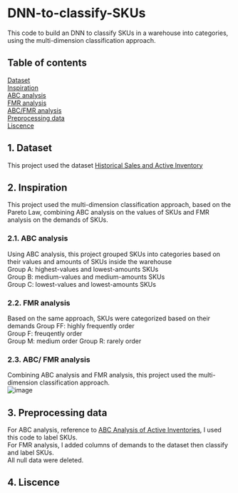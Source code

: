 # DNN-to-classify-SKUs  
  
  This code to build an DNN to classify SKUs in a warehouse into categories, using the multi-dimension classification approach.  
  
  ## Table of contents ##  
  [Dataset](https://github.com/ThuyPh-am/DNN-to-classify-SKUs/edit/main/README.md#dataset "Goto dataset")  
  [Inspiration](https://github.com/ThuyPh-am/DNN-to-classify-SKUs/edit/main/README.md#inspiration "Goto inspiration")  
  [ABC analysis](https://github.com/ThuyPh-am/DNN-to-classify-SKUs/edit/main/README.md#abc-analysis "Goto abc-analysis")  
  [FMR analysis](https://github.com/ThuyPh-am/DNN-to-classify-SKUs/edit/main/README.md#fmr-analysis "Goto fmr-analysis")  
  [ABC/FMR analysis](https://github.com/ThuyPh-am/DNN-to-classify-SKUs/edit/main/README.md#abc/fmr-analysis "Goto abc/fmr-analysis")  
  [Preprocessing data](https://github.com/ThuyPh-am/DNN-to-classify-SKUs/edit/main/README.md#preprocessing-data "Goto preprocessing-data")  
  [Liscence](https://github.com/ThuyPh-am/DNN-to-classify-SKUs/edit/main/README.md#liscence "Goto liscence")
    
  ## 1. Dataset ##
  This project used the dataset [Historical Sales and Active Inventory](https://www.kaggle.com/datasets/flenderson/sales-analysis "Historical Sales and Active Inventory")  
  
  ## 2. Inspiration ##  
  This project used the multi-dimension classification approach, based on the Pareto Law, combining ABC analysis on the values of SKUs and FMR analysis on the demands of SKUs.  
  ### 2.1. ABC analysis ###  
  Using ABC analysis, this project grouped SKUs into categories based on their values and amounts of SKUs inside the warehouse   
  Group A: highest-values and lowest-amounts SKUs  
  Group B: medium-values and medium-amounts SKUs  
  Group C: lowest-values and lowest-amounts SKUs  
  ### 2.2. FMR analysis ###  
  Based on the same approach, SKUs were categorized based on their demands
  Group FF: highly frequently order  
  Group F: freuqently order  
  Group M: medium order 
  Group R: rarely order  
  ### 2.3. ABC/ FMR analysis ###  
  Combining ABC analysis and FMR analysis, this project used the multi-dimension classification approach.   
  ![image](https://user-images.githubusercontent.com/110728751/183285395-e5d53d73-c57f-4819-9d9b-1baf728c4722.png)  
    
  ## 3. Preprocessing data ##  
  For ABC analysis, reference to [ABC Analysis of Active Inventories](https://www.kaggle.com/code/danavg/abc-analysis-of-active-inventory/notebook "ABC Analysis of Active Inventories"), I used this code to label SKUs.  
  For FMR analysis, I added columns of demands to the dataset then classify and label SKUs.  
  All null data were deleted.  
  
  ## 4. Liscence ##
  
  

  
